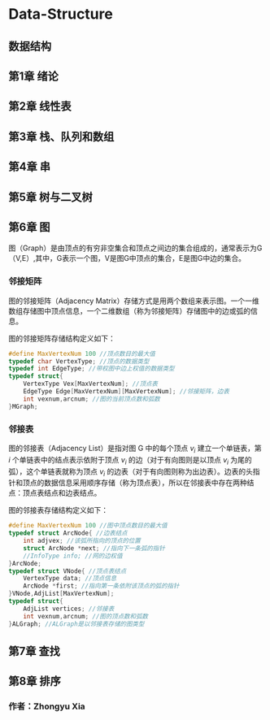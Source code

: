 # Data-Structure
## 数据结构

## 第1章 绪论

## 第2章 线性表

## 第3章 栈、队列和数组

## 第4章 串

## 第5章 树与二叉树

## 第6章 图

图（Graph）是由顶点的有穷非空集合和顶点之间边的集合组成的，通常表示为G（V,E）,其中，G表示一个图，V是图G中顶点的集合，E是图G中边的集合。

### 邻接矩阵

图的邻接矩阵（Adjacency Matrix）存储方式是用两个数组来表示图。一个一维数组存储图中顶点信息，一个二维数组（称为邻接矩阵）存储图中的边或弧的信息。

图的邻接矩阵存储结构定义如下：

```c++
#define MaxVertexNum 100 //顶点数目的最大值
typedef char VertexType; //顶点的数据类型
typedef int EdgeType; //带权图中边上权值的数据类型
typedef struct{
	VertexType Vex[MaxVertexNum]; //顶点表
	EdgeType Edge[MaxVertexNum][MaxVertexNum]; //邻接矩阵，边表
	int vexnum,arcnum; //图的当前顶点数和弧数
}MGraph;
```

### 邻接表

图的邻接表（Adjacency List）是指对图 G 中的每个顶点 $v_i$ 建立一个单链表，第 $i$ 个单链表中的结点表示依附于顶点 $v_i$ 的边（对于有向图则是以顶点 $v_i$ 为尾的弧），这个单链表就称为顶点 $v_i$ 的边表（对于有向图则称为出边表）。边表的头指针和顶点的数据信息采用顺序存储（称为顶点表），所以在邻接表中存在两种结点：顶点表结点和边表结点。

图的邻接表存储结构定义如下：

```c++
#define MaxVertexNum 100 //图中顶点数目的最大值
typedef struct ArcNode{ //边表结点
    int adjvex; //该弧所指向的顶点的位置
    struct ArcNode *next; //指向下一条弧的指针
    //InfoType info; //网的边权值
}ArcNode;
typedef struct VNode{ //顶点表结点
    VertexType data; //顶点信息
    ArcNode *first; //指向第一条依附该顶点的弧的指针
}VNode,AdjList[MaxVertexNum];
typedef struct{
    AdjList vertices; //邻接表
    int vexnum,arcnum; //图的顶点数和弧数
}ALGraph; //ALGraph是以邻接表存储的图类型
```









## 第7章 查找

## 第8章 排序

### 作者：Zhongyu Xia
